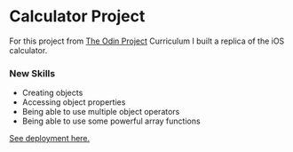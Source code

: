 # Calculator Project

For this project from [The Odin Project](https://www.theodinproject.com/) Curriculum I built a replica of the iOS calculator.

### New Skills
- Creating objects
- Accessing object properties
- Being able to use multiple object operators
- Being able to use some powerful array functions
 

[See deployment here.](https://spuddister.github.io/calculator-project/)
